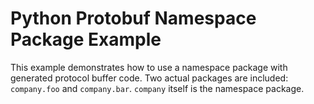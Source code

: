 # Python Protobuf Namespace Package Example

This example demonstrates how to use a namespace package with generated protocol
buffer code. Two actual packages are included: `company.foo` and `company.bar`.
`company` itself is the namespace package.

```
```
